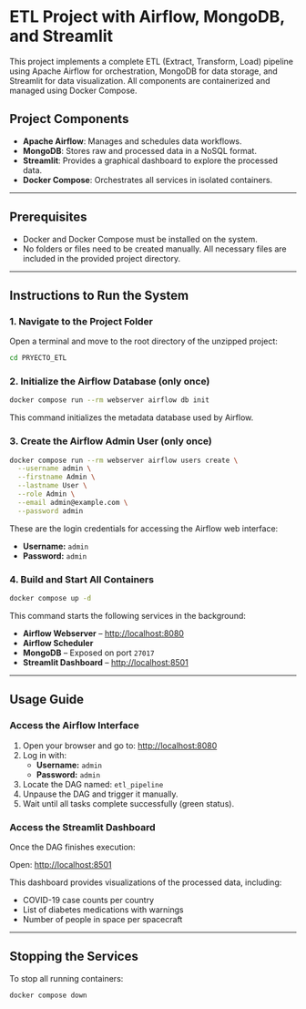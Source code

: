 # ETL Project with Airflow, MongoDB, and Streamlit

This project implements a complete ETL (Extract, Transform, Load) pipeline using Apache Airflow for orchestration, MongoDB for data storage, and Streamlit for data visualization. All components are containerized and managed using Docker Compose.

## Project Components

- **Apache Airflow**: Manages and schedules data workflows.
- **MongoDB**: Stores raw and processed data in a NoSQL format.
- **Streamlit**: Provides a graphical dashboard to explore the processed data.
- **Docker Compose**: Orchestrates all services in isolated containers.

---

## Prerequisites

- Docker and Docker Compose must be installed on the system.
- No folders or files need to be created manually. All necessary files are included in the provided project directory.

---

## Instructions to Run the System

### 1. Navigate to the Project Folder

Open a terminal and move to the root directory of the unzipped project:

```bash
cd PRYECTO_ETL
```

### 2. Initialize the Airflow Database (only once)

```bash
docker compose run --rm webserver airflow db init
```

This command initializes the metadata database used by Airflow.

### 3. Create the Airflow Admin User (only once)

```bash
docker compose run --rm webserver airflow users create \
  --username admin \
  --firstname Admin \
  --lastname User \
  --role Admin \
  --email admin@example.com \
  --password admin
```

These are the login credentials for accessing the Airflow web interface:

- **Username:** `admin`
- **Password:** `admin`

### 4. Build and Start All Containers

```bash
docker compose up -d
```

This command starts the following services in the background:

- **Airflow Webserver** – [http://localhost:8080](http://localhost:8080)
- **Airflow Scheduler**
- **MongoDB** – Exposed on port `27017`
- **Streamlit Dashboard** – [http://localhost:8501](http://localhost:8501)

---

## Usage Guide

### Access the Airflow Interface

1. Open your browser and go to: [http://localhost:8080](http://localhost:8080)
2. Log in with:
   - **Username:** `admin`
   - **Password:** `admin`
3. Locate the DAG named: `etl_pipeline`
4. Unpause the DAG and trigger it manually.
5. Wait until all tasks complete successfully (green status).

### Access the Streamlit Dashboard

Once the DAG finishes execution:

Open: [http://localhost:8501](http://localhost:8501)

This dashboard provides visualizations of the processed data, including:

- COVID-19 case counts per country
- List of diabetes medications with warnings
- Number of people in space per spacecraft

---

## Stopping the Services

To stop all running containers:

```bash
docker compose down
```

